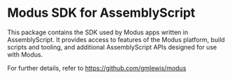 <!-- This readme will display with the package on npmjs.com. -->

# Modus SDK for AssemblyScript

This package contains the SDK used by Modus apps written in AssemblyScript.
It provides access to features of the Modus platform, build scripts and tooling,
and additional AssemblyScript APIs designed for use with Modus.

For further details, refer to https://github.com/gmlewis/modus
